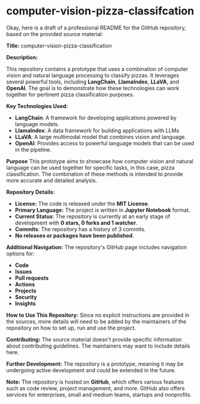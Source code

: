 # computer-vision-pizza-classifcation

Okay, here is a draft of a professional README for the GitHub repository, based on the provided source material:

**Title:** computer-vision-pizza-classification

**Description:**

This repository contains a prototype that uses a combination of computer vision and natural language processing to classify pizzas. It leverages several powerful tools, including **LangChain**, **LlamaIndex**, **LLaVA**, and **OpenAI**. The goal is to demonstrate how these technologies can work together for pertinent pizza classification purposes.

**Key Technologies Used:**
*   **LangChain**: A framework for developing applications powered by language models.
*   **LlamaIndex**: A data framework for building applications with LLMs
*   **LLaVA**: A large multimodal model that combines vision and language.
*  **OpenAI**: Provides access to powerful language models that can be used in the pipeline.

**Purpose**
This prototype aims to showcase how computer vision and natural language can be used together for specific tasks, in this case, pizza classification. The combination of these methods is intended to provide more accurate and detailed analysis.

**Repository Details:**
*   **License:** The code is released under the **MIT License**.
*   **Primary Language:** The project is written in **Jupyter Notebook** format.
*   **Current Status**: The repository is currently at an early stage of development with **0 stars, 0 forks and 1 watcher**.
*   **Commits**: The repository has a history of 3 commits.
*   **No releases or packages have been published**.

**Additional Navigation:**
The repository's GitHub page includes navigation options for:
*   **Code**
*   **Issues**
*   **Pull requests**
*   **Actions**
*   **Projects**
*   **Security**
*   **Insights**

**How to Use This Repository:**
Since no explicit instructions are provided in the sources, more details will need to be added by the maintainers of the repository on how to set up, run and use the project.

**Contributing:**
The source material doesn't provide specific information about contributing guidelines. The maintainers may want to include details here.

**Further Development:**
The repository is a prototype, meaning it may be undergoing active development and could be extended in the future.

**Note:** The repository is hosted on **GitHub**, which offers various features such as code review, project management, and more. GitHub also offers services for enterprises, small and medium teams, startups and nonprofits.

